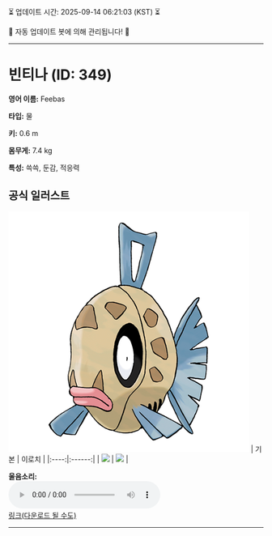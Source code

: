 
⏳ 업데이트 시간: 2025-09-14 06:21:03 (KST) ⏳

🤖 자동 업데이트 봇에 의해 관리됩니다! 🤖

---

# 빈티나 (ID: 349)
**영어 이름:** Feebas

**타입:** 물

**키:** 0.6 m

**몸무게:** 7.4 kg

**특성:** 쓱쓱, 둔감, 적응력

## 공식 일러스트
![](https://raw.githubusercontent.com/PokeAPI/sprites/master/sprites/pokemon/other/official-artwork/349.png)
| 기본 | 이로치 |
|:----:|:------:|
| <img src="http://play.pokemonshowdown.com/sprites/ani/feebas.gif" width="200"> | <img src="http://play.pokemonshowdown.com/sprites/ani-shiny/feebas.gif" width="200"> |

**울음소리:**<br><audio controls src="https://raw.githubusercontent.com/PokeAPI/cries/main/cries/pokemon/latest/349.ogg"></audio><br> [링크(다운로드 될 수도)](https://raw.githubusercontent.com/PokeAPI/cries/main/cries/pokemon/latest/349.ogg)


---
